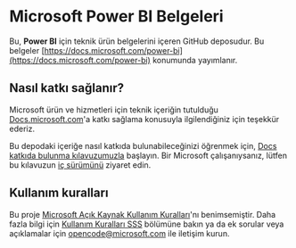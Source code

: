 # <a name="microsoft-power-bi-documentation"></a>Microsoft Power BI Belgeleri

Bu, **Power BI** için teknik ürün belgelerini içeren GitHub deposudur. Bu belgeler [https://docs.microsoft.com/power-bi](https://docs.microsoft.com/power-bi) konumunda yayımlanır.

## <a name="how-to-contribute"></a>Nasıl katkı sağlanır?

Microsoft ürün ve hizmetleri için teknik içeriğin tutulduğu [Docs.microsoft.com](https://docs.microsoft.com/)'a katkı sağlama konusuyla ilgilendiğiniz için teşekkür ederiz.

Bu depodaki içeriğe nasıl katkıda bulunabileceğinizi öğrenmek için, [Docs katkıda bulunma kılavuzumuzla](https://docs.microsoft.com/contribute) başlayın. Bir Microsoft çalışanıysanız, lütfen bu kılavuzun [iç sürümünü](https://aka.ms/docsguidescontribute) ziyaret edin.

## <a name="code-of-conduct"></a>Kullanım kuralları

Bu proje [Microsoft Açık Kaynak Kullanım Kuralları](https://opensource.microsoft.com/codeofconduct/)'nı benimsemiştir. Daha fazla bilgi için [Kullanım Kuralları SSS](https://opensource.microsoft.com/codeofconduct/faq/) bölümüne bakın ya da ek sorular veya açıklamalar için [opencode@microsoft.com](mailto:opencode@microsoft.com) ile iletişim kurun.